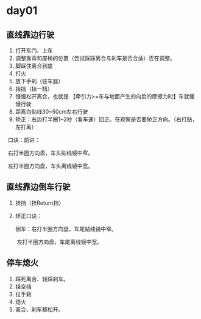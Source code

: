 # day01

## **直线靠边行驶**

1. 打开车门、上车
2. 调整靠背和座椅的位置（尝试踩踩离合与刹车是否合适）否在调整。
3. 脚踩住离合到底
4. 打火
5. 放下手刹（驻车器）
6. 挂挡（挂一档）
7. 慢慢松开离合，也就是  【牵引力>=车与地面产生的向后的摩擦力时】车就缓慢行驶
8. 距离白贴线30~50cm左右行驶
9. 矫正：右边打半圈1~2秒（看车速）回正。在观察是否要矫正方向。（右打贴，左打离）

​		口诀：前进：

​			右打半圈方向盘，车头贴线镜中窄。

​			左打半圈方向盘，车头离线镜中宽。

## **直线靠边倒车行驶**

1. 挂挡（挂Return挡）

2. 矫正口诀：

   倒车：右打半圈方向盘，车尾贴线镜中窄。

   ​			左打半圈方向盘，车尾离线镜中宽。

## **停车熄火**

1. 踩死离合、轻踩刹车。
2. 挂空挡
3. 拉手刹
4. 熄火
5. 离合、刹车都松开。
